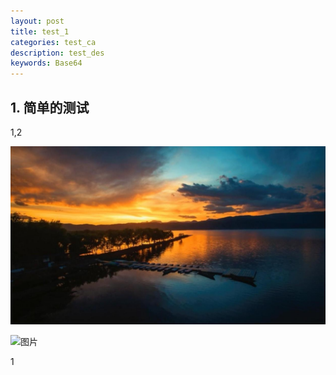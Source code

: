 ```yaml
---
layout: post
title: test_1
categories: test_ca
description: test_des
keywords: Base64
---
```

## 1. 简单的测试

1,2

![pic](images/posts/../../../images/posts/test.png)

![图片](/images/posts/android/android-studio-check-sdk.png)

1
